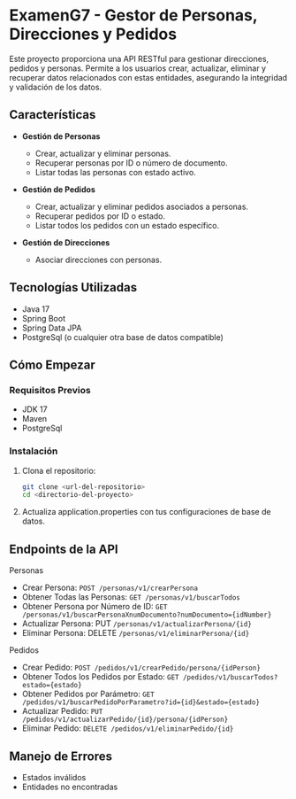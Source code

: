# ExamenG7 - Gestor de Personas, Direcciones y Pedidos

Este proyecto proporciona una API RESTful para gestionar direcciones, pedidos y personas. Permite a los usuarios crear, actualizar, eliminar y recuperar datos relacionados con estas entidades, asegurando la integridad y validación de los datos.

## Características

- **Gestión de Personas**
  - Crear, actualizar y eliminar personas.
  - Recuperar personas por ID o número de documento.
  - Listar todas las personas con estado activo.

- **Gestión de Pedidos**
  - Crear, actualizar y eliminar pedidos asociados a personas.
  - Recuperar pedidos por ID o estado.
  - Listar todos los pedidos con un estado específico.

- **Gestión de Direcciones**
  - Asociar direcciones con personas.

## Tecnologías Utilizadas

- Java 17
- Spring Boot
- Spring Data JPA
- PostgreSql (o cualquier otra base de datos compatible)

## Cómo Empezar

### Requisitos Previos

- JDK 17
- Maven
- PostgreSql

### Instalación

1. Clona el repositorio:
   ```bash
   git clone <url-del-repositorio>
   cd <directorio-del-proyecto>

2. Actualiza application.properties con tus configuraciones de base de datos.

## Endpoints de la API

Personas
- Crear Persona: ```POST /personas/v1/crearPersona```
- Obtener Todas las Personas: ```GET /personas/v1/buscarTodos```
- Obtener Persona por Número de ID: ```GET /personas/v1/buscarPersonaXnumDocumento?numDocumento={idNumber}```
- Actualizar Persona: PUT ```/personas/v1/actualizarPersona/{id}```
- Eliminar Persona: DELETE ```/personas/v1/eliminarPersona/{id}```

Pedidos
- Crear Pedido: ```POST /pedidos/v1/crearPedido/persona/{idPerson}```
- Obtener Todos los Pedidos por Estado: ```GET /pedidos/v1/buscarTodos?estado={estado}```
- Obtener Pedidos por Parámetro: ```GET /pedidos/v1/buscarPedidoPorParametro?id={id}&estado={estado}```
- Actualizar Pedido: ```PUT /pedidos/v1/actualizarPedido/{id}/persona/{idPerson}```
- Eliminar Pedido: ```DELETE /pedidos/v1/eliminarPedido/{id}```

## Manejo de Errores
- Estados inválidos
- Entidades no encontradas
   
